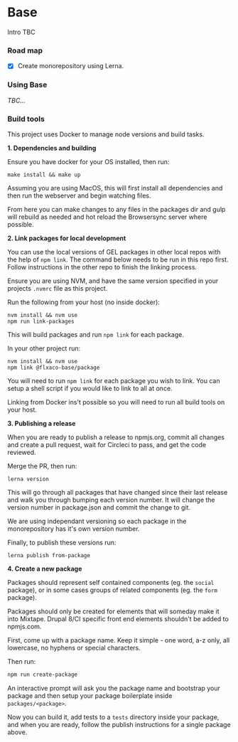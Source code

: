 # Base

Intro TBC

### Road map

* [x] Create monorepository using Lerna.

### Using Base

_TBC..._

### Build tools

This project uses Docker to manage node versions and build tasks.

**1. Dependencies and building**

Ensure you have docker for your OS installed, then run:

```
make install && make up
```

Assuming you are using MacOS, this will first install all dependencies
and then run the webserver and begin watching files.

From here you can make changes to any files in the packages dir and gulp
will rebuild as needed and hot reload the Browsersync server where possible.

**2. Link packages for local development**

You can use the local versions of GEL packages in other local repos with the
help of `npm link`. The command below needs to be run in this repo first. Follow
instructions in the other repo to finish the linking process.

Ensure you are using NVM, and have the same version specified in your
projects `.nvmrc` file as this project.

Run the following from your host (no inside docker):

```
nvm install && nvm use
npm run link-packages
```

This will build packages and run `npm link` for each package.

In your other project run:

```
nvm install && nvm use
npm link @flxaco-base/package
```

You will need to run `npm link` for each package you wish to link. You
can setup a shell script if you would like to link to all at once.

Linking from Docker ins't possible so you will need to run all build
tools on your host.

**3. Publishing a release**

When you are ready to publish a release to npmjs.org, commit all changes and
create a pull request, wait for Circleci to pass, and get the code reviewed.

Merge the PR, then run:

```
lerna version
```

This will go through all packages that have changed since their last release
and walk you through bumping each version number. It will change the version
number in package.json and commit the change to git.

We are using independant versioning so each package in the monorepository has it's
own version number.

Finally, to publish these versions run:

```
lerna publish from-package
```

**4. Create a new package**

Packages should represent self contained components (eg. the `social` package),
or in some cases groups of related components (eg. the `form` package).

Packages should only be created for elements that will someday make it into
Mixtape. Drupal 8/CI specific front end elements shouldn't be added to npmjs.com.

First, come up with a package name. Keep it simple - one word, a-z only,
all lowercase, no hyphens or special characters.

Then run:

```bash
npm run create-package
```

An interactive prompt will ask you the package name and bootstrap your package
and then setup your package boilerplate inside `packages/<package>`.

Now you can build it, add tests to a `tests` directory inside your package, and
when you are ready, follow the publish instructions for a single package above.
